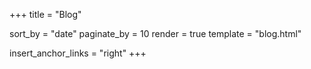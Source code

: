 +++
title = "Blog"

sort_by = "date"
paginate_by = 10
render = true
template = "blog.html"

insert_anchor_links = "right"
+++

